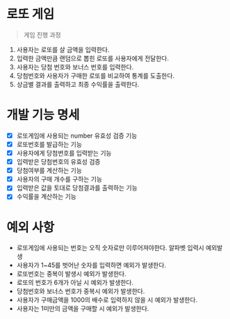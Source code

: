 # 로또 게임

> 게임 진행 과정
1. 사용자는 로또를 살 금액을 입력한다.
2. 입력한 금액만큼 랜덤으로 뽑힌 로또를 사용자에게 전달한다.
3. 사용자는 당첨 번호와 보너스 번호를 입력한다.
4. 당첨번호와 사용자가 구매한 로또를 비교하여 통계를 도출한다.
5. 상금별 결과를 출력하고 최종 수익률을 출력한다.

# 개발 기능 명세

- [x] 로또게임에 사용되는 number 유효성 검증 기능
- [x] 로또번호를 발급하는 기능
- [x] 사용자에게 당첨번호를 입력받는 기능
- [x] 입력받은 당첨번호의 유효성 검증
- [x] 당첨여부를 계산하는 기능
- [x] 사용자의 구매 개수를 구하는 기능
- [x] 입력받은 값을 토대로 당첨결과를 출력하는 기능
- [x] 수익률을 계산하는 기능

# 예외 사항
- 로또게임에 사용되는 번호는 오직 숫자로만 이루어져야한다. 알파벳 입력시 예외발생
- 사용자가 1~45를 벗어난 숫자를 입력하면 예외가 발생한다.
- 로또번호는 중복이 발생시 예외가 발생한다.
- 로또의 번호가 6개가 아닐 시 예외가 발생한다.
- 당첨번호와 보너스 번호가 중복시 예외가 발생한다.
- 사용자가 구매금액을 1000의 배수로 입력하지 않을 시 예외가 발생한다.
- 사용자는 1미만의 금액을 구매할 시 예외가 발생한다.